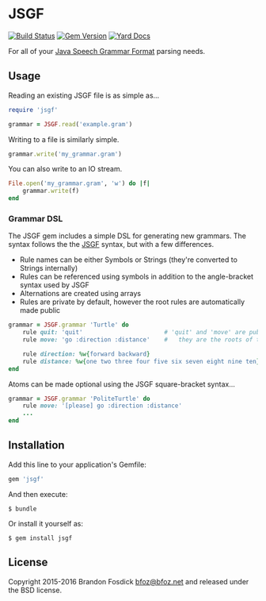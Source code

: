 JSGF
====

[![Build Status](https://travis-ci.org/bfoz/jsgf-ruby.png)](https://travis-ci.org/bfoz/jsgf-ruby)
[![Gem Version](https://badge.fury.io/rb/jsgf.svg)](http://badge.fury.io/rb/jsgf)
[![Yard Docs](http://img.shields.io/badge/yard-docs-blue.svg?style=flat)](http://www.rubydoc.info/gems/jsgf/frames)

For all of your [Java Speech Grammar Format](http://www.w3.org/TR/jsgf/) parsing needs.

Usage
-----

Reading an existing JSGF file is as simple as...

```ruby
require 'jsgf'

grammar = JSGF.read('example.gram')
```

Writing to a file is similarly simple.

```ruby
grammar.write('my_grammar.gram')
```

You can also write to an IO stream.

```ruby
File.open('my_grammar.gram', 'w') do |f|
    grammar.write(f)
end
```

### Grammar DSL

The JSGF gem includes a simple DSL for generating new grammars. The syntax follows the
the [JSGF](http://www.w3.org/TR/jsgf/) syntax, but with a few differences.

- Rule names can be either Symbols or Strings (they're converted to Strings internally)
- Rules can be referenced using symbols in addition to the angle-bracket syntax used by JSGF
- Alternations are created using arrays
- Rules are private by default, however the root rules are automatically made public

```ruby
grammar = JSGF.grammar 'Turtle' do
    rule quit: 'quit'                       # 'quit' and 'move' are public because
    rule move: 'go :direction :distance'    #   they are the roots of the grammar tree

    rule direction: %w{forward backward}
    rule distance: %w{one two three four five six seven eight nine ten}
end
```

Atoms can be made optional using the JSGF square-bracket syntax...

```ruby
grammar = JSGF.grammar 'PoliteTurtle' do
    rule move: '[please] go :direction :distance'
    ...
end
```

Installation
------------

Add this line to your application's Gemfile:

```ruby
gem 'jsgf'
```

And then execute:

    $ bundle

Or install it yourself as:

    $ gem install jsgf

License
-------

Copyright 2015-2016 Brandon Fosdick <bfoz@bfoz.net> and released under the BSD license.
